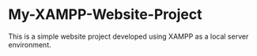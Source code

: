 # My-XAMPP-Website-Project
This is a simple website project developed using XAMPP as a local server environment.

